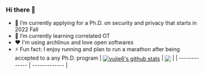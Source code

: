 ### Hi there 👋

- 🔭 I’m currently applying for a Ph.D. on security and privacy that starts in 2022 Fall
- 🌱 I’m currently learning correlated OT
- ❤️ I'm using archlinux and love open softwares
- ⚡ Fun fact: I enjoy running and plan to run a marathon after being accepted to a any Ph.D. program
| <a href="https://github-readme-stats.vercel.app/api?username=yujie6&show_icons=true&include_all_commits=true&theme=buefy&hide_border=true"><img align="center" src="https://github-readme-stats.vercel.app/api?username=yujie6&show_icons=true&include_all_commits=true&theme=buefy&hide_border=true" alt="yujie6's github stats" /></a> | <a href="https://github-readme-stats.vercel.app/api/top-langs/?username=anuraghazra&layout=compact&theme=buefy&hide_border=true"><img align="center" src="https://github-readme-stats.vercel.app/api/top-langs/?username=anuraghazra&layout=compact&theme=buefy&hide_border=true" /></a> |
| ------------- | ------------- |

<!--
**yujie6/yujie6** is a ✨ _special_ ✨ repository because its `README.md` (this file) appears on your GitHub profile.

Here are some ideas to get you started:

- 🔭 I’m currently working on ...
- 🌱 I’m currently learning ...
- 👯 I’m looking to collaborate on ...
- 🤔 I’m looking for help with ...
- 💬 Ask me about ...
- 📫 How to reach me: ...
- 😄 Pronouns: ...
- ⚡ Fun fact: ...
-->
